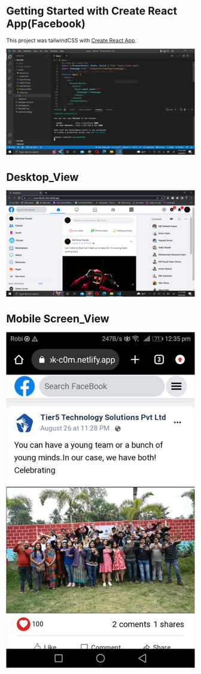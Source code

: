 # Getting Started with Create React App(Facebook)

This project was tailwindCSS with [Create React App](https://www-fbook-c0m.netlify.app/).


![](src/images/windwScreenShot.PNG)

# Desktop_View

![](src/images/desktop_view.PNG)

# Mobile Screen_View

![](src/images/mobileScreen_view.jpeg)
